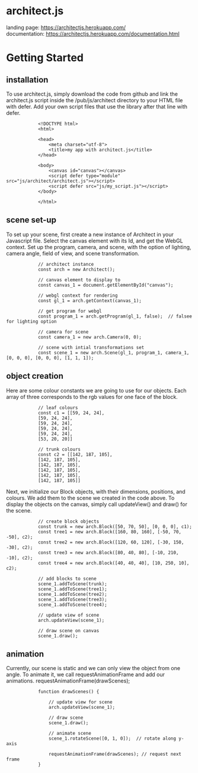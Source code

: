 # architect.js

landing page: https://architectjs.herokuapp.com/ <br>
documentation: https://architectjs.herokuapp.com/documentation.html

<h1>Getting Started</h1>
<h2>installation</h2>
To use architect.js, simply download the code from github and link the architect.js script inside the /pub/js/architect directory to your HTML file with defer. Add your own script files that use the library after that line with defer.
            
                <!DOCTYPE html>
                <html>
                
                <head>
                    <meta charset="utf-8">
                    <title>my app with architect.js</title>
                </head>
                
                <body>
                    <canvas id="canvas"></canvas>
                    <script defer type="module" src="js/architect/architect.js"></script>
                    <script defer src="js/my_script.js"></script>
                </body>
                
                </html>
            
        
<h2>scene set-up</h2>
To set up your scene, first create a new instance of Architect in your Javascript file. Select the canvas element with its Id, and get the WebGL context. Set up the program, camera, and scene, with the option of lighting, camera angle, field of view, and scene transformation.
            
                // architect instance
                const arch = new Architect();

                // canvas element to display to
                const canvas_1 = document.getElementById("canvas");

                // webgl context for rendering
                const gl_1 = arch.getContext(canvas_1);

                // get program for webgl
                const program_1 = arch.getProgram(gl_1, false);  // falsee for lighting option
                
                // camera for scene
                const camera_1 = new arch.Camera(0, 0);
                
                // scene with intial transformations set
                const scene_1 = new arch.Scene(gl_1, program_1, camera_1, [0, 0, 0], [0, 0, 0], [1, 1, 1]);

            
        
<h2>object creation</h2>
Here are some colour constants we are going to use for our objects. Each array of three corresponds to the rgb values for one face of the block.
            
                // leaf colours
                const c1 = [[59, 24, 24],
                [59, 24, 24],
                [59, 24, 24],
                [59, 24, 24],
                [59, 24, 24],
                [53, 20, 20]]
                
                // trunk colours
                const c2 = [[142, 187, 105],
                [142, 187, 105],
                [142, 187, 105],
                [142, 187, 105],
                [142, 187, 105],
                [142, 187, 105]]
            
        
Next, we initialize our Block objects, with their dimensions, positions, and colours. We add them to the scene we created in the code above. To display the objects on the canvas, simply call updateView() and draw() for the scene.
            
                // create block objects
                const trunk = new arch.Block([50, 70, 50], [0, 0, 0], c1);
                const tree1 = new arch.Block([160, 80, 160], [-50, 70, -50], c2);
                const tree2 = new arch.Block([120, 60, 120], [-30, 150, -30], c2);
                const tree3 = new arch.Block([80, 40, 80], [-10, 210, -10], c2);
                const tree4 = new arch.Block([40, 40, 40], [10, 250, 10], c2);

                // add blocks to scene
                scene_1.addToScene(trunk);
                scene_1.addToScene(tree1);
                scene_1.addToScene(tree2);
                scene_1.addToScene(tree3);
                scene_1.addToScene(tree4);

                // update view of scene
                arch.updateView(scene_1);
                
                // draw scene on canvas
                scene_1.draw();
            
        
<h2>animation</h2>
Currently, our scene is static and we can only view the object from one angle. To animate it, we call requestAnimationFrame and add our animations.
                requestAnimationFrame(drawScenes);
                
                function drawScenes() {
                
                    // update view for scene
                    arch.updateView(scene_1);
                    
                    // draw scene
                    scene_1.draw();
                    
                    // animate scene
                    scene_1.rotateScene([0, 1, 0]);  // rotate along y-axis
                    
                    requestAnimationFrame(drawScenes); // request next frame
                }
